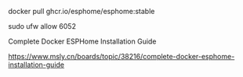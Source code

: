 
docker pull ghcr.io/esphome/esphome:stable



sudo ufw allow 6052


Complete Docker ESPHome Installation Guide

https://www.msly.cn/boards/topic/38216/complete-docker-esphome-installation-guide